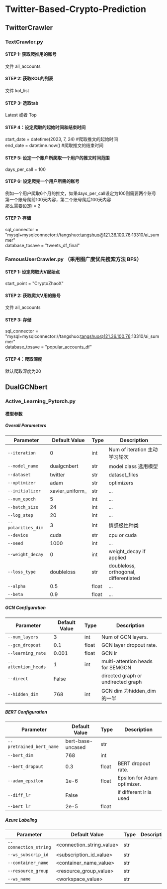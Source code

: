 # Twitter-Based-Crypto-Prediction
## TwitterCrawler
### TextCrawler.py
#### STEP 1: 获取爬推用的账号
文件 all_accounts  
#### STEP 2: 获取KOL的列表
文件 kol_list  
#### STEP 3: 选取tab
Latest 或者 Top  
#### STEP 4：设定爬取的起始时间和结束时间
start_date = datetime(2023, 7, 24) #爬取推文的起始时间  
end_date = datetime.now() #爬取推文的结束时间  
#### STEP 5: 设定一个账户所爬取一个用户的推文时间范围
days_per_call = 100  
#### STEP 6: 设定爬完一个用户所需的账号
例如一个用户爬取6个月的推文，如果days_per_call设定为100则需要两个账号  
第一个账号爬前100天内容，第二个账号爬后100天内容  
那么需要设定i = 2  
#### STEP 7: 存储
sql_connector = "mysql+mysqlconnector://tangshuo:tangshuo@121.36.100.76:13310/ai_summer"  
database_tosave = "tweets_df_final"  

### FamousUserCrawler.py （采用图广度优先搜索方法 BFS）
#### STEP 1: 设定爬取大V起始点
start_point = "CryptoZhaoX"    
#### STEP 2: 获取爬大V用的账号
文件 all_accounts 
#### STEP 3: 存储
sql_connector = "mysql+mysqlconnector://tangshuo:tangshuo@121.36.100.76:13310/ai_summer"  
database_tosave = "popular_accounts_df"
#### STEP 4：爬取深度
默认爬取深度为20

## DualGCNbert
### Active_Learning_Pytorch.py
#### 模型参数
##### Overall Parameters

| Parameter                  | Default Value                                         | Type    | Description                          |
|----------------------------|-------------------------------------------------------|---------|--------------------------------------|
| `--iteration`              | 0                                                     | int     | Num of iteration 主动学习轮次         |
| `--model_name`             | dualgcnbert                                           | str     | model class 选用模型                  |
| `--dataset`                | twitter                                               | str     | dataset_files                        |
| `--optimizer`              | adam                                                  | str     | optimizers                           |
| `--initializer`            | xavier_uniform_                                       | str     | ...                                  |
| `--num_epoch`              | 5                                                     | int     | ...                                  |
| `--batch_size`             | 24                                                    | int     | ...                                  |
| `--log_step`               | 20                                                    | int     | ...                                  |
| `--polarities_dim`         | 3                                                     | int     | 情感极性种类                          |
| `--device`                 | cuda                                                  | str     | cpu or cuda                          |
| `--seed`                   | 1000                                                  | int     | ...                                  |
| `--weight_decay`           | 0                                                     | int     | weight_decay if applied              |
| `--loss_type`              | doubleloss                                            | str     | doubleloss, orthogonal, differentiated|
| `--alpha`                  | 0.5                                                   | float   | ...                                  |
| `--beta`                   | 0.9                                                   | float   | ...                                  |


##### GCN Configuration

| Parameter                  | Default Value                                         | Type    | Description                          |
|----------------------------|-------------------------------------------------------|---------|--------------------------------------|
| `--num_layers`             | 3                                                     | int     | Num of GCN layers.                   |
| `--gcn_dropout`            | 0.1                                                   | float   | GCN layer dropout rate.              |
| `--learning_rate`          | 0.001                                                 | float   | GCN lr                               |
| `--attention_heads`        | 1                                                     | int     | multi-attention heads for SEMGCN     |
| `--direct`                 | False                                                 |         | directed graph or undirected graph   |
| `--hidden_dim`             | 768                                                   | int     | GCN dim 为hidden_dim的一半            |


##### BERT Configuration

| Parameter                  | Default Value                                         | Type    | Description                          |
|----------------------------|-------------------------------------------------------|---------|--------------------------------------|
| `--pretrained_bert_name`   | bert-base-uncased                                     | str     |                                      |
| `--bert_dim`               | 768                                                   | int     |                                      |
| `--bert_dropout`           | 0.3                                                   | float   | BERT dropout rate.                   |
| `--adam_epsilon`           | 1e-6                                                  | float   | Epsilon for Adam optimizer.          |
| `--diff_lr`                | False                                                 |         | if different lr is used              |
| `--bert_lr`                | 2e-5                                                  | float   |                                      |

##### Azure Labeling

| Parameter                  | Default Value                                         | Type    | Description                          |
|----------------------------|-------------------------------------------------------|---------|--------------------------------------|
| `--connection_string`      | <connection_string_value>                             | str     |                                      |
| `--ws_subscrip_id`         | <subscription_id_value>                               | str     |                                      |
| `--container_name`         | <container_name_value>                                | str     |                                      |
| `--resource_group`         | <resource_group_value>                                | str     |                                      |
| `--ws_name`                | <workspace_value>                                     | str     |                                      |
